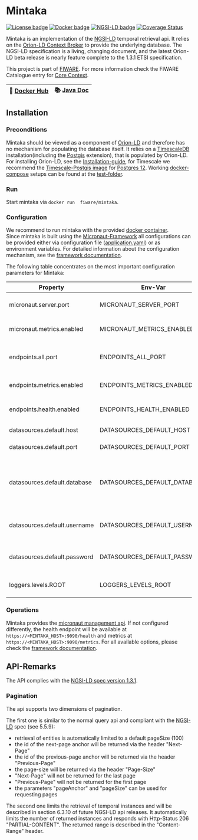 # <a name="top"></a>Mintaka

[![License badge](https://img.shields.io/github/license/FIWARE/context.Orion-LD.svg)](https://opensource.org/licenses/AGPL-3.0)
[![Docker badge](https://img.shields.io/docker/pulls/fiware/mintaka.svg)](https://hub.docker.com/r/fiware/mintaka/)
[![NGSI-LD badge](https://img.shields.io/badge/NGSI-LD-red.svg)](https://www.etsi.org/deliver/etsi_gs/CIM/001_099/009/01.04.01_60/gs_cim009v010401p.pdf)
[![Coverage Status](https://coveralls.io/repos/github/FIWARE/mintaka/badge.svg)](https://coveralls.io/github/FIWARE/mintaka)
<br>

Mintaka is an implementation of the [NGSI-LD](https://www.etsi.org/deliver/etsi_gs/CIM/001_099/009/01.04.01_60/gs_cim009v010401p.pdf) temporal retrieval
api. It relies on the [Orion-LD Context Broker](https://github.com/FIWARE/context.Orion-LD) to provide the underlying database.
The NGSI-LD specification is a living, changing document, and the latest Orion-LD beta release is nearly feature complete to the
1.3.1 ETSI specification. 

This project is part of [FIWARE](https://www.fiware.org/). For more information check the FIWARE Catalogue entry for
[Core Context](https://github.com/Fiware/catalogue/tree/master/core).

| :whale: [Docker Hub](https://hub.docker.com/r/fiware/mintaka/) | :books: [Java Doc](https://fiware.github.io/mintaka/) | 
| ----------------------------------------------------------------------------------------------- | ----------------------------------------------------------------------------------------- |
## Installation

### Preconditions

Mintaka should be viewed as a component of [Orion-LD](https://github.com/FIWARE/context.Orion-LD) and therefore has no 
mechanism for populating the database itself. It relies on a  [TimescaleDB](https://www.timescale.com/) installation(including the 
[Postgis](https://postgis.net/) extension), that is populated by Orion-LD. 
For installing Orion-LD, see the [Installation-guide](https://github.com/FIWARE/context.Orion-LD/blob/develop/doc/manuals-ld/installation-guide.md),
for Timescale we recommend the [Timescale-Postgis image](https://hub.docker.com/r/timescale/timescaledb-postgis/) for [Postgres 12](https://hub.docker.com/layers/timescale/timescaledb-postgis/latest-pg12/images/sha256-40be823de6035faa44d3e811f04f3f064868ee779ebb49b287e1c809ec786994?context=explore).
Working [docker-compose](https://docs.docker.com/compose/) setups can be found at the [test-folder](src/test/resources/docker-compose).

### Run

Start mintaka via ```docker run  fiware/mintaka```.

### Configuration

We recommend to run mintaka with the provided [docker container](https://hub.docker.com/r/fiware/mintaka/).   
Since mintaka is built using the [Micronaut-Framework](https://micronaut.io/) all configurations can be provided either via configuration 
file ([application.yaml](src/main/resources/application.yml)) or as environment variables. For detailed information about the configuration mechanism,
see the [framework documentation](https://docs.micronaut.io/2.1.3/guide/index.html#configurationProperties).

The following table concentrates on the most important configuration parameters for Mintaka:

|  Property | Env-Var | Description | Default |
| ----------------- | ----------------------------------- | ----------------------------------------------- | ------------------------ |
| micronaut.server.port        | MICRONAUT_SERVER_PORT | Server port to be used for mintaka    | 8080  |
| micronaut.metrics.enabled | MICRONAUT_METRICS_ENABLED | Enable the metrics gathering | true |
| endpoints.all.port | ENDPOINTS_ALL_PORT | Port to provide the management endpoints | 8080 |
| endpoints.metrics.enabled | ENDPOINTS_METRICS_ENABLED | Enable the metrics endpoint | true |
| endpoints.health.enabled | ENDPOINTS_HEALTH_ENABLED | Enable the health endpoint | true | 
| datasources.default.host | DATASOURCES_DEFAULT_HOST | Host of timescale | localhost |
| datasources.default.port | DATASOURCES_DEFAULT_PORT | Port of timescale | 5432 |
| datasources.default.database | DATASOURCES_DEFAULT_DATABASE | Name of the default database, needs to coincide with orion-ld | orion |
| datasources.default.username | DATASOURCES_DEFAULT_USERNAME | Username to be used for db connections | orion | 
| datasources.default.password | DATASOURCES_DEFAULT_PASSWORD | Password to be used for db connections | orion | 
| loggers.levels.ROOT | LOGGERS_LEVELS_ROOT | Root log level of mintaka | ERROR |

### Operations 

Mintaka provides the [micronaut management api](https://docs.micronaut.io/latest/guide/index.html#management). If not configured differently,
the health endpoint will be available at ```https://<MINTAKA_HOST>:9090/health``` and metrics at ```https://<MINTAKA_HOST>:9090/metrics```.
For all available options, please check the [framework documentation](https://docs.micronaut.io/latest/guide/index.html#management).

## API-Remarks

The API complies with the [NGSI-LD spec version 1.3.1](https://www.etsi.org/deliver/etsi_gs/CIM/001_099/009/01.03.01_60/gs_cim009v010301p.pdf).

### Pagination

The api supports two dimensions of pagination. 

The first one is similar to the normal query api and compliant with the 
[NGSI-LD](https://www.etsi.org/deliver/etsi_gs/CIM/001_099/009/01.04.01_60/gs_cim009v010401p.pdf) spec (see 5.5.9):
* retrieval of entities is automatically limited to a default pageSize (100) 
* the id of the next-page anchor will be returned via the header "Next-Page"
* the id of the previous-page anchor will be returned via the header "Previous-Page"
* the page-size will be returned via the header "Page-Size"
* "Next-Page" will not be returned for the last page
* "Previous-Page" will not be returned for the first page
* the parameters "pageAnchor" and "pageSize" can be used for requesting pages

The second one limits the retrieval of temporal instances and will be described in section 6.3.10 of future NGSI-LD api releases. It automatically 
limits the number of returned instances and responds with Http-Status 206 "PARTIAL-CONTENT". The returned range is described in the "Content-Range" header.
